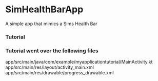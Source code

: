 # SimHealthBarApp
A simple app that mimics a Sims Health Bar

### Tutorial


### Tutorial went over the following files
app/src/main/java/com/example/myapplicationtutorial/MainActivity.kt
app/src/main/res/layout/activity_main.xml
app/src/main/res/drawable/progress_drawable.xml

